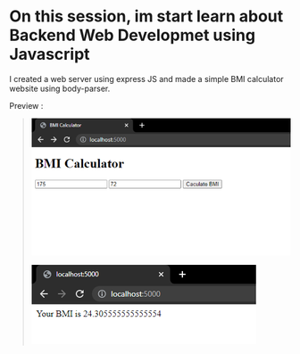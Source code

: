 # On this session, im start learn about Backend Web Developmet using Javascript

 I created a web server using express JS and made a simple BMI calculator website using body-parser.

Preview :
>![BMI-Preview](preview/bmi-preview.png) 
>
>![BMI-Preview](preview/bmi.png) 